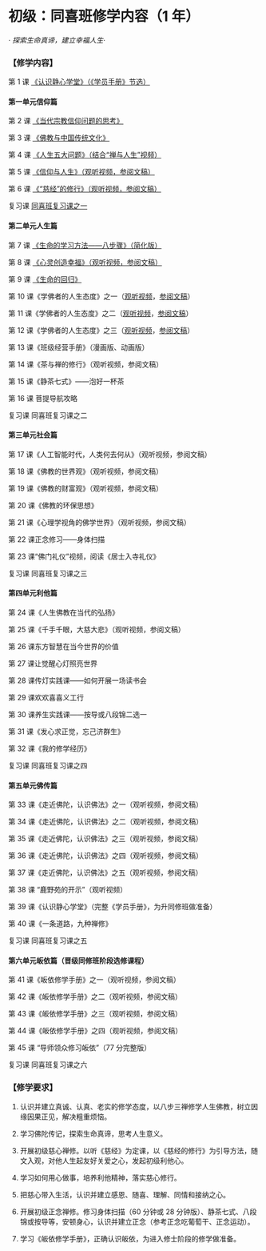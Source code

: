 # 初级：同喜班修学内容（1 年）

_· 探索生命真谛，建立幸福人生·_

### 【修学内容】

第 1 课 [《认识静心学堂》（《学员手册》节选）](/同喜/01认识静心学堂)

#### 第一单元信仰篇

第 2 课 [《当代宗教信仰问题的思考》](/同喜/第1单元信仰篇/02当代宗教信仰问题的思考)

第 3 课 [《佛教与中国传统文化》](/同喜/第1单元信仰篇/03佛教与中国传统文化)

第 4 课 [《人生五大问题》（结合“禅与人生”视频）](/同喜/第1单元信仰篇/04人生五大问题)

第 5 课 [《信仰与人生》（观听视频，参阅文稿）](/同喜/第1单元信仰篇/05信仰与人生)

第 6 课 [《“慈经”的修行》（观听视频，参阅文稿）](/同喜/第1单元信仰篇/06慈经的修习)

复习课 [同喜班复习课之一](/同喜/第1单元信仰篇/同喜班复习课之一-辅助材料)

#### 第二单元人生篇

第 7 课 [《生命的学习方法——八步骤》（简化版）](/同喜/第2单元人生篇/07生命的学习方法—八步骤)

第 8 课 [《心灵创造幸福》（观听视频，参阅文稿）](/同喜/第2单元人生篇/08-心灵创造幸福)

第 9 课 [《生命的回归》](/同喜/第2单元人生篇/09-生命的回归)

第 10 课《学佛者的人生态度》之一（[观听视频](https://www.youtube.com/watch?v=R31erH_I39E&list=PLFOtSydP54hdLSQfNmabHnm2zDucneVqm&index=1)，[参阅文稿](/同喜/第2单元人生篇/10-学佛者的人生态度之一)）

第 11 课《学佛者的人生态度》之二（[观听视频](https://www.youtube.com/watch?v=JqzWglxLtzE&list=PLFOtSydP54hdLSQfNmabHnm2zDucneVqm&index=3)，[参阅文稿](/同喜/第2单元人生篇/11-学佛者的人生态度之二)）

第 12 课《学佛者的人生态度》之三（[观听视频](https://www.youtube.com/watch?v=BBu_lI665dg&list=PLFOtSydP54hdLSQfNmabHnm2zDucneVqm&index=7)，[参阅文稿](/同喜/第2单元人生篇/12-学佛者的人生态度之三)）

第 13 课《班级经营手册》（漫画版、动画版）

第 14 课《茶与禅的修行》（观听视频，参阅文稿）

第 15 课《静茶七式》——泡好一杯茶

第 16 课 菩提导航攻略

复习课 同喜班复习课之二

#### 第三单元社会篇

第 17 课《人工智能时代，人类何去何从》（观听视频，参阅文稿）

第 18 课《佛教的世界观》（观听视频，参阅文稿）

第 19 课《佛教的财富观》（观听视频，参阅文稿）

第 20 课《佛教的环保思想》

第 21 课《心理学视角的佛学世界》（观听视频，参阅文稿）

第 22 课正念修习——身体扫描

第 23 课“佛门礼仪”视频，阅读《居士入寺礼仪》

复习课 同喜班复习课之三

#### 第四单元利他篇

第 24 课《人生佛教在当代的弘扬》

第 25 课《千手千眼，大慈大悲》（观听视频，参阅文稿）

第 26 课东方智慧在当今世界的价值

第 27 课让觉醒心灯照亮世界

第 28 课传灯实践课——如何开展一场读书会

第 29 课欢欢喜喜义工行

第 30 课养生实践课——按导或八段锦二选一

第 31 课《发心求正觉，忘己济群生》

第 32 课《我的修学经历》

复习课 同喜班复习课之四

#### 第五单元佛传篇

第 33 课《走近佛陀，认识佛法》之一（观听视频，参阅文稿）

第 34 课《走近佛陀，认识佛法》之二（观听视频，参阅文稿）

第 35 课《走近佛陀，认识佛法》之三（观听视频，参阅文稿）

第 36 课《走近佛陀，认识佛法》之四（观听视频，参阅文稿）

第 37 课《走近佛陀，认识佛法》之五（观听视频，参阅文稿）

第 38 课 “鹿野苑的开示”（观听视频）

第 39 课《认识静心学堂》（完整《学员手册》，为升同修班做准备）

第 40 课《一条道路，九种禅修》

复习课 同喜班复习课之五

#### 第六单元皈依篇（晋级同修班阶段选修课程）

第 41 课《皈依修学手册》之一（观听视频，参阅文稿）

第 42 课《皈依修学手册》之二（观听视频，参阅文稿）

第 43 课《皈依修学手册》之三（观听视频，参阅文稿）

第 44 课《皈依修学手册》之四（观听视频，参阅文稿）

第 45 课 “导师领众修习皈依”（77 分完整版）

复习课 同喜班复习课之六

### 【修学要求】

1. 认识并建立真诚、认真、老实的修学态度，以八步三禅修学人生佛教，树立因缘因果正见，解决粗重烦恼。

2. 学习佛陀传记，探索生命真谛，思考人生意义。

3. 开展初级慈心禅修。以听《慈经》为定课，以《慈经的修行》为引导方法，随文入观，对他人生起友好关爱之心，发起初级利他心。

4. 学习如何用心做事，培养利他精神，落实慈心修行。

5. 把慈心带入生活，认识并建立感恩、随喜、理解、同情和接纳之心。

6. 开展初级正念禅修。修习身体扫描（60 分钟或 28 分钟版）、静茶七式、八段锦或按导等，安顿身心，认识并建立正念（参考正念吃葡萄干、正念运动）。

7. 学习《皈依修学手册》，正确认识皈依，为进入修士阶段的修学做准备。
